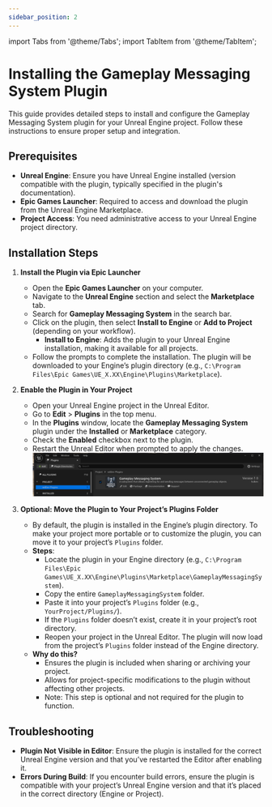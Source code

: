 ```yaml
---
sidebar_position: 2
---
```


import Tabs from '@theme/Tabs';
import TabItem from '@theme/TabItem';

# Installing the Gameplay Messaging System Plugin

This guide provides detailed steps to install and configure the Gameplay Messaging System plugin for your Unreal Engine project. Follow these instructions to ensure proper setup and integration.

## Prerequisites

- **Unreal Engine**: Ensure you have Unreal Engine installed (version compatible with the plugin, typically specified in the plugin's documentation).
- **Epic Games Launcher**: Required to access and download the plugin from the Unreal Engine Marketplace.
- **Project Access**: You need administrative access to your Unreal Engine project directory.

## Installation Steps

1. **Install the Plugin via Epic Launcher**  
   - Open the **Epic Games Launcher** on your computer.
   - Navigate to the **Unreal Engine** section and select the **Marketplace** tab.
   - Search for **Gameplay Messaging System** in the search bar.
   - Click on the plugin, then select **Install to Engine** or **Add to Project** (depending on your workflow).
     - **Install to Engine**: Adds the plugin to your Unreal Engine installation, making it available for all projects.
   - Follow the prompts to complete the installation. The plugin will be downloaded to your Engine’s plugin directory (e.g., `C:\Program Files\Epic Games\UE_X.XX\Engine\Plugins\Marketplace`).

2. **Enable the Plugin in Your Project**  
   - Open your Unreal Engine project in the Unreal Editor.
   - Go to **Edit** > **Plugins** in the top menu.
   - In the **Plugins** window, locate the **Gameplay Messaging System** plugin under the **Installed** or **Marketplace** category.
   - Check the **Enabled** checkbox next to the plugin.
   - Restart the Unreal Editor when prompted to apply the changes.  
     ![Enable Plugin](./images/2_enable_plugin.png)

3. **Optional: Move the Plugin to Your Project’s Plugins Folder**  
   - By default, the plugin is installed in the Engine’s plugin directory. To make your project more portable or to customize the plugin, you can move it to your project’s `Plugins` folder.
   - **Steps**:
     - Locate the plugin in your Engine directory (e.g., `C:\Program Files\Epic Games\UE_X.XX\Engine\Plugins\Marketplace\GameplayMessagingSystem`).
     - Copy the entire `GameplayMessagingSystem` folder.
     - Paste it into your project’s `Plugins` folder (e.g., `YourProject/Plugins/`).
     - If the `Plugins` folder doesn’t exist, create it in your project’s root directory.
     - Reopen your project in the Unreal Editor. The plugin will now load from the project’s `Plugins` folder instead of the Engine directory.
   - **Why do this?**
     - Ensures the plugin is included when sharing or archiving your project.
     - Allows for project-specific modifications to the plugin without affecting other projects.
     - Note: This step is optional and not required for the plugin to function.

## Troubleshooting

- **Plugin Not Visible in Editor**: Ensure the plugin is installed for the correct Unreal Engine version and that you’ve restarted the Editor after enabling it.
- **Errors During Build**: If you encounter build errors, ensure the plugin is compatible with your project’s Unreal Engine version and that it’s placed in the correct directory (Engine or Project).